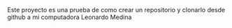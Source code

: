 Este proyecto es una prueba de como crear un repositorio y  clonarlo desde github a mi computadora
Leonardo Medina

